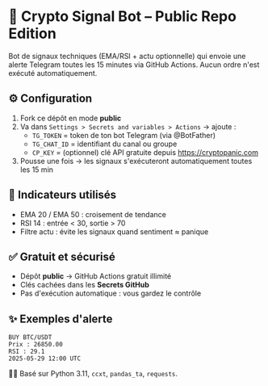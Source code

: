 # 🔔 Crypto Signal Bot – Public Repo Edition

Bot de signaux techniques (EMA/RSI + actu optionnelle) qui envoie une alerte Telegram
toutes les 15 minutes via GitHub Actions. Aucun ordre n'est exécuté automatiquement.

## ⚙️ Configuration

1. Fork ce dépôt en mode **public**
2. Va dans `Settings > Secrets and variables > Actions` → ajoute :
   - `TG_TOKEN` = token de ton bot Telegram (via @BotFather)
   - `TG_CHAT_ID` = identifiant du canal ou groupe
   - `CP_KEY` = (optionnel) clé API gratuite depuis https://cryptopanic.com
3. Pousse une fois → les signaux s'exécuteront automatiquement toutes les 15 min

## 🧪 Indicateurs utilisés

- EMA 20 / EMA 50 : croisement de tendance
- RSI 14 : entrée < 30, sortie > 70
- Filtre actu : évite les signaux quand sentiment ≈ panique

## ✅ Gratuit et sécurisé

- Dépôt **public** → GitHub Actions gratuit illimité
- Clés cachées dans les **Secrets GitHub**
- Pas d'exécution automatique : vous gardez le contrôle

## ✨ Exemples d'alerte
```
BUY BTC/USDT
Prix : 26850.00
RSI : 29.1
2025-05-29 12:00 UTC
```

👨‍💻 Basé sur Python 3.11, `ccxt`, `pandas_ta`, `requests`.
